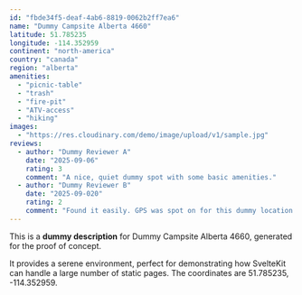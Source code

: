 ```yaml
---
id: "fbde34f5-deaf-4ab6-8819-0062b2ff7ea6"
name: "Dummy Campsite Alberta 4660"
latitude: 51.785235
longitude: -114.352959
continent: "north-america"
country: "canada"
region: "alberta"
amenities:
  - "picnic-table"
  - "trash"
  - "fire-pit"
  - "ATV-access"
  - "hiking"
images:
  - "https://res.cloudinary.com/demo/image/upload/v1/sample.jpg"
reviews:
  - author: "Dummy Reviewer A"
    date: "2025-09-06"
    rating: 3
    comment: "A nice, quiet dummy spot with some basic amenities."
  - author: "Dummy Reviewer B"
    date: "2025-09-020"
    rating: 2
    comment: "Found it easily. GPS was spot on for this dummy location."
---
```


This is a **dummy description** for Dummy Campsite Alberta 4660, generated for the proof of concept.

It provides a serene environment, perfect for demonstrating how SvelteKit can handle a large number of static pages. The coordinates are 51.785235, -114.352959.
